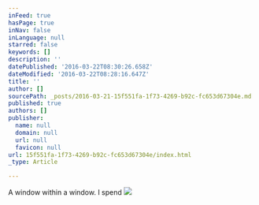 ```yaml
---
inFeed: true
hasPage: true
inNav: false
inLanguage: null
starred: false
keywords: []
description: ''
datePublished: '2016-03-22T08:30:26.658Z'
dateModified: '2016-03-22T08:28:16.647Z'
title: ''
author: []
sourcePath: _posts/2016-03-21-15f551fa-1f73-4269-b92c-fc653d67304e.md
published: true
authors: []
publisher:
  name: null
  domain: null
  url: null
  favicon: null
url: 15f551fa-1f73-4269-b92c-fc653d67304e/index.html
_type: Article

---
```

A window within a window. I spend ![](https://s3-us-west-2.amazonaws.com/the-grid-img/p/69db796b8450e6adb4fd50388741b238c9f32371.jpg)